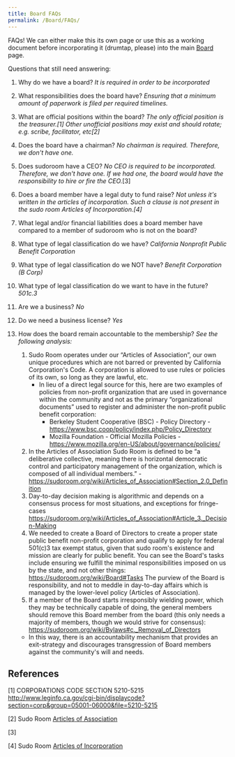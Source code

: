 ```yaml
---
title: Board FAQs
permalink: /Board/FAQs/
---
```


FAQs! We can either make this its own page or use this as a working document before incorporating it (drumtap, please) into the main [Board](/Board "wikilink") page.

Questions that still need answering:

1.  Why do we have a board? *It is required in order to be incorporated*
2.  What responsibilities does the board have? *Ensuring that a minimum amount of paperwork is filed per required timelines.*
3.  What are official positions within the board? *The only official position is the treasurer.[1] Other unofficial positions may exist and should rotate; e.g. scribe, facilitator, etc[2]*
4.  Does the board have a chairman? *No chairman is required. Therefore, we don't have one.*
5.  Does sudoroom have a CEO? *No CEO is required to be incorporated. Therefore, we don't have one. If we had one, the board would have the responsibility to hire or fire the CEO.*[3]
6.  Does a board member have a legal duty to fund raise? *Not unless it's written in the articles of incorporation. Such a clause is not present in the sudo room Articles of Incorporation.[4]*
7.  What legal and/or financial liabilities does a board member have compared to a member of sudoroom who is not on the board?
8.  What type of legal classification do we have? *California Nonprofit Public Benefit Corporation*
9.  What type of legal classification do we NOT have? *Benefit Corporation (B Corp)*
10. What type of legal classification do we want to have in the future? *501c.3*
11. Are we a business? *No*
12. Do we need a business license? *Yes*
13. How does the board remain accountable to the membership? *See the following analysis:*
    1.  Sudo Room operates under our “Articles of Association”, our own unique procedures which are not barred or prevented by California Corporation's Code. A corporation is allowed to use rules or policies of its own, so long as they are lawful, etc.
        -   In lieu of a direct legal source for this, here are two examples of policies from non-profit organization that are used in governance within the community and not as the primary “organizational documents” used to register and administer the non-profit public benefit corporation:
            -   Berkeley Student Cooperative (BSC) - Policy Directory - <https://www.bsc.coop/policy/index.php/Policy_Directory>
            -   Mozilla Foundation - Official Mozilla Policies - <https://www.mozilla.org/en-US/about/governance/policies/>
    2.  In the Articles of Association Sudo Room is defined to be “a deliberative collective, meaning there is horizontal democratic control and participatory management of the organization, which is composed of all individual members.” - <https://sudoroom.org/wiki/Articles_of_Association#Section_2.0_Definition>
    3.  Day-to-day decision making is algorithmic and depends on a consensus process for most situations, and exceptions for fringe-cases <https://sudoroom.org/wiki/Articles_of_Association#Article_3._Decision-Making>
    4.  We needed to create a Board of Directors to create a proper state public benefit non-profit corporation and qualify to apply for federal 501(c)3 tax exempt status, given that sudo room's existence and mission are clearly for public benefit. You can see the Board's tasks include ensuring we fulfill the minimal responsibilities imposed on us by the state, and not other things: <https://sudoroom.org/wiki/Board#Tasks> The purview of the Board is responsibility, and not to meddle in day-to-day affairs which is managed by the lower-level policy (Articles of Association).
    5.  If a member of the Board starts irresponsibly wielding power, which they may be technically capable of doing, the general members should remove this Board member from the board (this only needs a majority of members, though we would strive for consensus): <https://sudoroom.org/wiki/Bylaws#c._Removal_of_Directors>

    -   In this way, there is an accountability mechanism that provides an exit-strategy and discourages transgression of Board members against the community's will and needs.

References
----------

<references/>

[1] CORPORATIONS CODE SECTION 5210-5215 <http://www.leginfo.ca.gov/cgi-bin/displaycode?section=corp&group=05001-06000&file=5210-5215>

[2] Sudo Room [Articles of Association](/Articles_of_Association "wikilink")

[3]

[4] Sudo Room [Articles of Incorporation](/Articles_of_Incorporation "wikilink")
